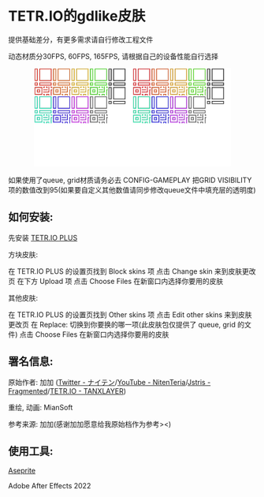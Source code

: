 # TETR.IO的gdlike皮肤
提供基础差分，有更多需求请自行修改工程文件

动态材质分30FPS, 60FPS, 165FPS, 请根据自己的设备性能自行选择

<center class="half">
  <img src=".\最终输出档\gdlike_connected_minos.png" width="200"/><img src=".\最终输出档\[165FPS]gdlike_connected_minos.gif" width="200"/>
</center>

如果使用了queue, grid材质请务必去 CONFIG-GAMEPLAY 把GRID VISIBILITY 项的数值改到95(如果要自定义其他数值请同步修改queue文件中填充层的透明度)

## 如何安装:

先安装 [TETR.IO PLUS](https://gitlab.com/UniQMG/tetrio-plus)

方块皮肤:

在 TETR.IO PLUS 的设置页找到 Block skins 项 点击 Change skin 来到皮肤更改页 在下方 Upload 项 点击 Choose Files 在新窗口内选择你要用的皮肤

其他皮肤:

在 TETR.IO PLUS 的设置页找到  Other skins 项 点击 Edit other skins 来到皮肤更改页 在 Replace: 切换到你要换的哪一项(此皮肤包仅提供了 queue, grid 的文件) 点击 Choose Files 在新窗口内选择你要用的皮肤

## 署名信息:

原始作者: 加加 ([Twitter - ナイテン](twitter.com/Niten1033)/[YouTube - NitenTeria](www.youtube.com/@Niten1033)/[Jstris - Fragmented](jstris.jezevec10.com/u/Fragmented)/[TETR.IO - TANXLAYER](ch.tetr.io/u/TANXLAYER))

重绘, 动画: MianSoft

参考来源: 加加(感谢加加愿意给我原始档作为参考><)

## 使用工具:

[Aseprite](https://github.com/aseprite/aseprite)

Adobe After Effects 2022
